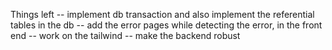 Things left
-- implement db transaction and also implement the referential tables in the db
-- add the error pages while detecting the error, in the front end
-- work on the tailwind 
-- make the backend robust
